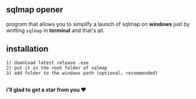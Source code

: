 ## sqlmap opener
program that allows you to simplify a launch of sqlmap on **windows** just by writting ```sqlmap``` in **terminal** and that's all.


## installation
```
1) download latest release .exe
2) put it in the root folder of sqlmap
3) add folder to the windows path (optional, recommended)
```


##
**i'll glad to get a star from you ❤️**
